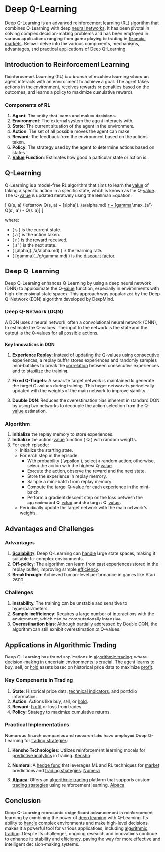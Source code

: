# Deep Q-Learning

Deep Q-Learning is an advanced reinforcement learning (RL) algorithm that combines Q-Learning with deep [neural networks](../n/neural_networks_in_trading.md). It has been pivotal in solving complex decision-making problems and has been employed in various applications ranging from game playing to trading in [financial markets](../f/financial_market.md). Below I delve into the various components, mechanisms, advantages, and practical applications of Deep Q-Learning.

## Introduction to Reinforcement Learning

Reinforcement Learning (RL) is a branch of machine learning where an agent interacts with an environment to achieve a goal. The agent takes actions in the environment, receives rewards or penalties based on the outcomes, and learns a policy to maximize cumulative rewards.

### Components of RL

1. **Agent**: The entity that learns and makes decisions.
2. **Environment**: The external system the agent interacts with.
3. **State**: The current situation of the agent in the environment.
4. **Action**: The set of all possible moves the agent can make.
5. **Reward**: The feedback from the environment based on the actions taken.
6. **Policy**: The strategy used by the agent to determine actions based on states.
7. **[Value](../v/value.md) Function**: Estimates how good a particular state or action is.

## Q-Learning

Q-Learning is a model-free RL algorithm that aims to learn the [value](../v/value.md) of taking a specific action in a specific state, which is known as the Q-[value](../v/value.md). The Q-[value](../v/value.md) is updated iteratively using the Bellman Equation:

\[ Q(s, a) \leftarrow Q(s, a) + \[alpha](../a/alpha.md) [r + \[gamma](../g/gamma.md) \max_{a'} Q(s', a') - Q(s, a)] \]

where:
- \( s \) is the current state.
- \( a \) is the action taken.
- \( r \) is the reward received.
- \( s' \) is the next state.
- \( \[alpha](../a/alpha.md) \) is the learning rate.
- \( \[gamma](../g/gamma.md) \) is the [discount](../d/discount.md) [factor](../f/factor.md).

## Deep Q-Learning

Deep Q-Learning enhances Q-Learning by using a deep neural network (DNN) to approximate the Q-[value](../v/value.md) function, especially in environments with high-dimensional state spaces. This approach was popularized by the Deep Q-Network (DQN) algorithm developed by DeepMind.

### Deep Q-Network (DQN)

A DQN uses a neural network, often a convolutional neural network (CNN), to estimate the Q-values. The input to the network is the state and the output is the Q-values for all possible actions.

#### Key Innovations in DQN

1. **Experience Replay**: Instead of updating the Q-values using consecutive experiences, a replay buffer stores experiences and randomly samples mini-batches to break the [correlation](../c/correlation.md) between consecutive experiences and to stabilize the training.

2. **Fixed Q-Targets**: A separate target network is maintained to generate the target Q-values during training. This target network is periodically updated with the weights of the main network to improve stability.

3. **Double DQN**: Reduces the overestimation bias inherent in standard DQN by using two networks to decouple the action selection from the Q-[value](../v/value.md) estimation.

### Algorithm

1. **Initialize** the replay memory to store experiences.
2. **Initialize** the action-[value](../v/value.md) function \( Q \) with random weights.
3. For each episode:
   - Initialize the starting state.
   - For each step in the episode:
     - With probability \( \epsilon \), select a random action; otherwise, select the action with the highest Q-[value](../v/value.md).
     - Execute the action, observe the reward and the next state.
     - Store the experience in replay memory.
     - Sample a mini-batch from replay memory.
     - Compute the target Q-[value](../v/value.md) for each experience in the mini-batch.
     - Perform a gradient descent step on the loss between the approximated Q-[value](../v/value.md) and the target Q-[value](../v/value.md).
   - Periodically update the target network with the main network's weights.

## Advantages and Challenges

### Advantages

1. **[Scalability](../s/scalability.md)**: Deep Q-Learning can [handle](../h/handle.md) large state spaces, making it suitable for complex environments.
2. **Off-policy**: The algorithm can learn from past experiences stored in the replay buffer, improving sample [efficiency](../e/efficiency.md).
3. **Breakthrough**: Achieved human-level performance in games like Atari 2600.

### Challenges

1. **Instability**: The training can be unstable and sensitive to hyperparameters.
2. **Sample inefficiency**: Requires a large number of interactions with the environment, which can be computationally intensive.
3. **Overestimation bias**: Although partially addressed by Double DQN, the algorithm can still exhibit overestimation of Q-values.

## Applications in Algorithmic Trading

Deep Q-Learning has found applications in [algorithmic trading](../a/algorithmic_trading.md), where decision-making in uncertain environments is crucial. The agent learns to buy, sell, or [hold](../h/hold.md) assets based on historical price data to maximize [profit](../p/profit.md).

### Key Components in Trading

1. **State**: Historical price data, [technical indicators](../t/technical_indicators.md), and portfolio information.
2. **Action**: Actions like buy, sell, or [hold](../h/hold.md).
3. **Reward**: [Profit](../p/profit.md) or loss from trades.
4. **Policy**: Strategy to maximize cumulative returns.

### Practical Implementations

Numerous fintech companies and research labs have employed Deep Q-Learning for [trading strategies](../t/trading_strategies.md):

1. **Kensho Technologies**: Utilizes reinforcement learning models for [predictive analytics](../p/predictive_analytics.md) in trading. [Kensho](https://www.kensho.com)

2. **Numerai**: A [hedge fund](../h/hedge_fund.md) that leverages ML and RL techniques for [market](../m/market.md) predictions and [trading strategies](../t/trading_strategies.md). [Numerai](https://numer.ai)

3. **[Alpaca](../a/alpaca.md)**: Offers an [algorithmic trading](../a/algorithmic_trading.md) platform that supports custom [trading strategies](../t/trading_strategies.md) using reinforcement learning. [Alpaca](https://alpaca.markets)

## Conclusion

Deep Q-Learning represents a significant advancement in reinforcement learning by combining the power of [deep learning](../d/deep_learning.md) with Q-Learning. Its ability to [handle](../h/handle.md) complex environments and make high-level decisions makes it a powerful tool for various applications, including [algorithmic trading](../a/algorithmic_trading.md). Despite its challenges, ongoing research and innovations continue to enhance its stability and [efficiency](../e/efficiency.md), paving the way for more effective and intelligent decision-making systems.